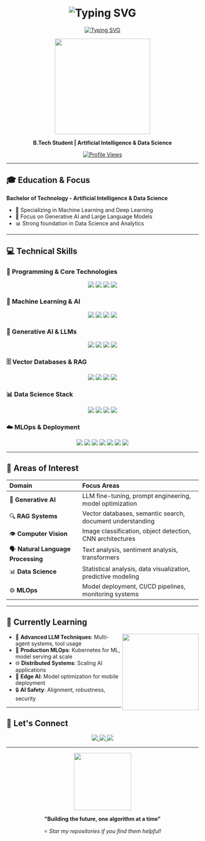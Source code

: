 <h1 align="center">
  <img src="https://readme-typing-svg.herokuapp.com?font=Pacifico&size=40&duration=3000&pause=1000&color=FF4B4B&center=true&vCenter=true&width=700&lines=Hi%2C+my+name+is+Tanush+Garg" alt="Typing SVG" />
</h1>

<div align="center">
  
  [![Typing SVG](https://readme-typing-svg.herokuapp.com?font=Fira+Code&size=22&pause=1000&color=00D9FF&center=true&vCenter=true&width=600&lines=AI+%26+Data+Science+Student;GenAI+%26+MLOps+Enthusiast;Python+Developer)](https://git.io/typing-svg)
  
  <img src="https://media.giphy.com/media/v1.Y2lkPTc5MGI3NjExYnM4OWk4OXA3YjJ3MzVhNGVxNXlvbGpnY3E4enNkNHJwbGQ4dGczbyZlcD12MV9pbnRlcm5hbF9naWZfYnlfaWQmY3Q9Zw/RbDKaczqWovIugyJmW/giphy.gif" width="250"/>
  
  **B.Tech Student | Artificial Intelligence & Data Science**
  
  [![Profile Views](https://komarev.com/ghpvc/?username=tanush123&style=flat-square&color=00D9FF)](https://github.com/tanush123)
  
</div>

---

## 🎓 Education & Focus

**Bachelor of Technology - Artificial Intelligence & Data Science**
- 🤖 Specializing in Machine Learning and Deep Learning
- 🧠 Focus on Generative AI and Large Language Models
- 📊 Strong foundation in Data Science and Analytics

---

## 💻 Technical Skills

### 🐍 Programming & Core Technologies
<p align="center">
  <img src="https://img.shields.io/badge/Python-3776AB?style=for-the-badge&logo=python&logoColor=white"/>
  <img src="https://img.shields.io/badge/SQL-4479A1?style=for-the-badge&logo=mysql&logoColor=white"/>
  <img src="https://img.shields.io/badge/Git-F05032?style=for-the-badge&logo=git&logoColor=white"/>
  <img src="https://img.shields.io/badge/Linux-FCC624?style=for-the-badge&logo=linux&logoColor=black"/>
</p>

### 🤖 Machine Learning & AI
<p align="center">
  <img src="https://img.shields.io/badge/Scikit_Learn-F7931E?style=for-the-badge&logo=scikit-learn&logoColor=white"/>
  <img src="https://img.shields.io/badge/PyTorch-EE4C2C?style=for-the-badge&logo=pytorch&logoColor=white"/>
  <img src="https://img.shields.io/badge/TensorFlow-FF6F00?style=for-the-badge&logo=tensorflow&logoColor=white"/>
  <img src="https://img.shields.io/badge/OpenCV-27338e?style=for-the-badge&logo=opencv&logoColor=white"/>
</p>

### 🧠 Generative AI & LLMs
<p align="center">
  <img src="https://img.shields.io/badge/OpenAI-412991?style=for-the-badge&logo=openai&logoColor=white"/>
  <img src="https://img.shields.io/badge/Hugging_Face-FFD21E?style=for-the-badge&logo=huggingface&logoColor=black"/>
  <img src="https://img.shields.io/badge/LangChain-1C3C3C?style=for-the-badge&logo=langchain&logoColor=white"/>
  <img src="https://img.shields.io/badge/LlamaIndex-000000?style=for-the-badge&logoColor=white"/>
</p>

### 🗄️ Vector Databases & RAG
<p align="center">
  <img src="https://img.shields.io/badge/Pinecone-000000?style=for-the-badge&logoColor=white"/>
  <img src="https://img.shields.io/badge/Chroma-000000?style=for-the-badge&logoColor=white"/>
  <img src="https://img.shields.io/badge/Weaviate-00C9A7?style=for-the-badge&logoColor=white"/>
  <img src="https://img.shields.io/badge/FAISS-0467DF?style=for-the-badge&logoColor=white"/>
</p>

### 📊 Data Science Stack
<p align="center">
  <img src="https://img.shields.io/badge/Pandas-150458?style=for-the-badge&logo=pandas&logoColor=white"/>
  <img src="https://img.shields.io/badge/NumPy-013243?style=for-the-badge&logo=numpy&logoColor=white"/>
  <img src="https://img.shields.io/badge/Matplotlib-11557c?style=for-the-badge&logoColor=white"/>
  <img src="https://img.shields.io/badge/Seaborn-3776AB?style=for-the-badge&logoColor=white"/>
</p>

### ☁️ MLOps & Deployment
<p align="center">
  <img src="https://img.shields.io/badge/Docker-2496ED?style=for-the-badge&logo=docker&logoColor=white"/>
  <img src="https://img.shields.io/badge/MLflow-0194E2?style=for-the-badge&logo=mlflow&logoColor=white"/>
  <img src="https://img.shields.io/badge/DagsHub-FF6F00?style=for-the-badge&logoColor=white"/>
  <img src="https://img.shields.io/badge/Prometheus-E6522C?style=for-the-badge&logo=prometheus&logoColor=white"/>
  <img src="https://img.shields.io/badge/Grafana-F46800?style=for-the-badge&logo=grafana&logoColor=white"/>
  <img src="https://img.shields.io/badge/FastAPI-009688?style=for-the-badge&logo=fastapi&logoColor=white"/>
  <img src="https://img.shields.io/badge/Streamlit-FF4B4B?style=for-the-badge&logo=streamlit&logoColor=white"/>
</p>

---

## 🎯 Areas of Interest

<div align="center">

| **Domain** | **Focus Areas** |
|:-----------|:----------------|
| 🤖 **Generative AI** | LLM fine-tuning, prompt engineering, model optimization |
| 🔍 **RAG Systems** | Vector databases, semantic search, document understanding |
| 👁️ **Computer Vision** | Image classification, object detection, CNN architectures |
| 🗣️ **Natural Language Processing** | Text analysis, sentiment analysis, transformers |
| 📊 **Data Science** | Statistical analysis, data visualization, predictive modeling |
| ⚙️ **MLOps** | Model deployment, CI/CD pipelines, monitoring systems |

</div>

---


## 🌱 Currently Learning

<img align="right" src="https://media.giphy.com/media/v1.Y2lkPTc5MGI3NjExcWE1MG5wZGkxeG1lZDc4a3FxMGJubWhkZTJ2aHQ3anE5MnVuZWR0YyZlcD12MV9pbnRlcm5hbF9naWZfYnlfaWQmY3Q9Zw/WUlplcMpOCEmTGBtBW/giphy.gif" width="200"/>

- 🚀 **Advanced LLM Techniques**: Multi-agent systems, tool usage
- 🔧 **Production MLOps**: Kubernetes for ML, model serving at scale
- 🌐 **Distributed Systems**: Scaling AI applications
- 📱 **Edge AI**: Model optimization for mobile deployment
- 🔒 **AI Safety**: Alignment, robustness, security

---


## 🤝 Let's Connect

<div align="center">
  
  <a href="mailto:tanushgarg26jul@gmail.com">
    <img src="https://img.shields.io/badge/Email-EA4335?style=for-the-badge&logo=gmail&logoColor=white"/>
  </a>
  <a href="https://linkedin.com/in/tanushgargg">
    <img src="https://img.shields.io/badge/LinkedIn-0A66C2?style=for-the-badge&logo=linkedin&logoColor=white"/>
  </a>
  <a href="https://myportfolio-production-e444.up.railway.app/">
    <img src="https://img.shields.io/badge/Portfolio-000000?style=for-the-badge&logo=vercel&logoColor=white"/>
  </a>
  
  ---
  
  <img src="https://media.giphy.com/media/v1.Y2lkPTc5MGI3NjExNzhuZjU4c2Z1MjNwZ2JycWcwYnNwbGNhdjVuOWF5dGVhYTMxb3E4ZyZlcD12MV9pbnRlcm5hbF9naWZfYnlfaWQmY3Q9Zw/L1R1tvI9svkIWwpVYr/giphy.gif" width="150"/>
  
  **"Building the future, one algorithm at a time"**
  
  ⭐ *Star my repositories if you find them helpful!*
  
</div>
